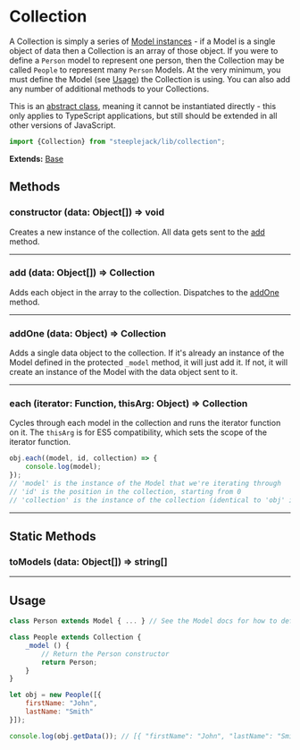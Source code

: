 # Collection

A Collection is simply a series of [Model instances](model.md) - if a Model is a single object of data then a Collection is an array of
those object. If you were to define a `Person` model to represent one person, then the Collection may be called `People` to represent
many `Person` Models. At the very minimum, you must define the Model (see [Usage](0uUsage)) the Collection is using. You can also add any
number of additional methods to your Collections.

This is an [abstract class](https://en.wikipedia.org/wiki/Abstract_type), meaning it cannot be instantiated directly - this only applies to
TypeScript applications, but still should be extended in all other versions of JavaScript.

```javascript
import {Collection} from "steeplejack/lib/collection";
```

**Extends:** [Base](base.md)

## Methods

### constructor (data: Object[]) => void

Creates a new instance of the collection. All data gets sent to the [add](#add-data-object--collection) method.

---

### add (data: Object[]) => Collection

Adds each object in the array to the collection. Dispatches to the [addOne]() method.

---

### addOne (data: Object) => Collection

Adds a single data object to the collection. If it's already an instance of the Model defined in the protected `_model` method, it will just
add it. If not, it will create an instance of the Model with the data object sent to it.

---

### each (iterator: Function, thisArg: Object) => Collection

Cycles through each model in the collection and runs the iterator function on it. The `thisArg` is for ES5 compatibility, which sets the
scope of the iterator function.

```javascript
obj.each((model, id, collection) => {
    console.log(model);
});
// 'model' is the instance of the Model that we're iterating through
// 'id' is the position in the collection, starting from 0
// 'collection' is the instance of the collection (identical to 'obj' in this example)
```

---

## Static Methods

### toModels (data: Object[]) => string[]



---

## Usage

```javascript
class Person extends Model { ... } // See the Model docs for how to define this

class People extends Collection {
    _model () {
        // Return the Person constructor
        return Person;
    }
}

let obj = new People([{
    firstName: "John",
    lastName: "Smith"
}]);

console.log(obj.getData()); // [{ "firstName": "John", "lastName": "Smith" }]
```
